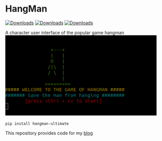 # HangMan
[![Downloads](https://pepy.tech/badge/hangman-ultimate)](https://pepy.tech/project/hangman-ultimate)
[![Downloads](https://pepy.tech/badge/hangman-ultimate/month)](https://pepy.tech/project/hangman-ultimate/month)
[![Downloads](https://pepy.tech/badge/hangman-ultimate/week)](https://pepy.tech/project/hangman-ultimate/week)

A character user interface of the  popular game hangman 
![HANGMAN OPENING](https://raw.githubusercontent.com/devarshi16/HangMan/master/hangman_terminal.png)
```
pip install hangman-ultimate
```
This repository provides code for my [blog](https://attackonalgorithms.wordpress.com/2019/10/24/slightly-non-trivial-implementation-of-cli-hangman-a-hands-on-python-tutorial/) 

